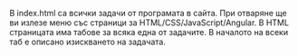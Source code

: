В index.html са всички задачи от програмата в сайта.
При отваряне ще ви излезе меню със страници за HTML/CSS/JavaScript/Angular.
В HTML страницата има табове за всяка една от задачите. 
В началото на всеки таб е описано изискването на задачата.
